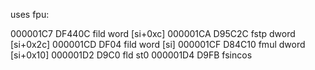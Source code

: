 uses fpu:

000001C7  DF440C            fild word [si+0xc]
000001CA  D95C2C            fstp dword [si+0x2c]
000001CD  DF04              fild word [si]
000001CF  D84C10            fmul dword [si+0x10]
000001D2  D9C0              fld st0
000001D4  D9FB              fsincos
